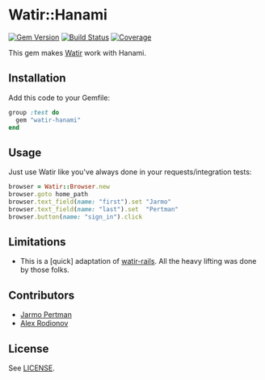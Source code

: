 # Watir::Hanami
[![Gem Version](https://badge.fury.io/rb/watir-hanami.png)](http://badge.fury.io/rb/watir-hanami)
[![Build Status](https://api.travis-ci.org/mjacobus/watir-hanami.png)](http://travis-ci.org/mjacobus/watir-hanami)
[![Coverage](https://coveralls.io/repos/mjacobus/watir-hanami/badge.png?branch=master)](https://coveralls.io/r/mjacobus/watir-hanami)

This gem makes [Watir](https://github.com/watir/watir) work with Hanami.

## Installation

Add this code to your Gemfile:

```ruby
group :test do
  gem "watir-hanami"
end
```

## Usage

Just use Watir like you've always done in your requests/integration tests:

```ruby
browser = Watir::Browser.new
browser.goto home_path
browser.text_field(name: "first").set "Jarmo"
browser.text_field(name: "last").set  "Pertman"
browser.button(name: "sign_in").click
```

## Limitations

* This is a [quick] adaptation of [watir-rails](https://github.com/watir/watir-rails). All the heavy lifting was done by those folks.


## Contributors

* [Jarmo Pertman](https://github.com/jarmo)
* [Alex Rodionov](https://github.com/p0deje)


## License

See [LICENSE](https://github.com/mjacobus/watir-hanami/blob/master/LICENSE).
